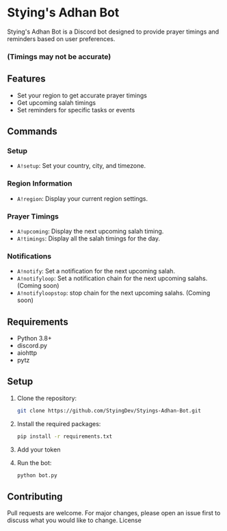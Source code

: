# Stying's Adhan Bot

Stying's Adhan Bot is a Discord bot designed to provide prayer timings and reminders based on user preferences.

### (Timings may not be accurate)

## Features

- Set your region to get accurate prayer timings
- Get upcoming salah timings
- Set reminders for specific tasks or events

## Commands

### Setup
- `A!setup`: Set your country, city, and timezone.

### Region Information
- `A!region`: Display your current region settings.

### Prayer Timings
- `A!upcoming`: Display the next upcoming salah timing.
- `A!timings`: Display all the salah timings for the day.

### Notifications
- `A!notify`: Set a notification for the next upcoming salah.
- `A!notifyloop`: Set a notification chain for the next upcoming salahs. (Coming soon)
- `A!notifyloopstop`: stop chain for the next upcoming salahs. (Coming soon)

## Requirements

- Python 3.8+
- discord.py
- aiohttp
- pytz

## Setup

1. Clone the repository:
   ```bash
   git clone https://github.com/StyingDev/Styings-Adhan-Bot.git

2. Install the required packages:

    ```bash
    pip install -r requirements.txt

3. Add your token

4. Run the bot:
   
    ```bash
    python bot.py

## Contributing

Pull requests are welcome. For major changes, please open an issue first to discuss what you would like to change.
License
